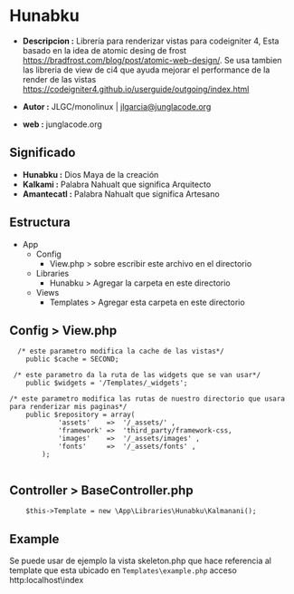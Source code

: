# Hunabku
- **Descripcion :** Librería para renderizar vistas para codeigniter 4, Esta basado en la idea de atomic desing de frost https://bradfrost.com/blog/post/atomic-web-design/.
Se usa tambien las libreria de view de ci4 que ayuda mejorar el performance de la render de las vistas https://codeigniter4.github.io/userguide/outgoing/index.html

- **Autor :** JLGC/monolinux | jlgarcia@junglacode.org
- **web :** junglacode.org

## Significado
- **Hunabku :** Dios Maya de la creación
- **Kalkami :** Palabra Nahualt que significa Arquitecto
- **Amantecatl :** Palabra Nahualt que significa Artesano


## Estructura 
- App
  - Config
    -  View.php > sobre escribir este archivo en el directorio
   - Libraries
     -  Hunabku > Agregar la carpeta en este directorio
   - Views
     - Templates > Agregar esta carpeta en este directorio

## Config > View.php
```
  /* este parametro modifica la cache de las vistas*/
	public $cache = SECOND; 
  
 /* este parametro da la ruta de las widgets que se van usar*/
	public $widgets = '/Templates/_widgets'; 
  
/* este parametro modifica las rutas de nuestro directorio que usara para renderizar mis paginas*/
	public $repository = array(
			'assets' 	=> 	'/_assets/' , 
			'framework'	=>	'third_party/framework-css,
			'images'	=> 	'/_assets/images' ,
			'fonts'		=> 	'/_assets/fonts' ,
		);
	
```

## Controller > BaseController.php

```
	$this->Template = new \App\Libraries\Hunabku\Kalmanani();
```

## Example

Se puede usar de ejemplo la vista skeleton.php que hace referencia al template que esta ubicado en `Templates\example.php`
acceso http:localhost\index
